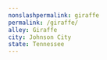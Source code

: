 ```yaml
---
﻿nonslashpermalink: giraffe
permalink: /giraffe/
alley: Giraffe
city: Johnson City
state: Tennessee
---
```

